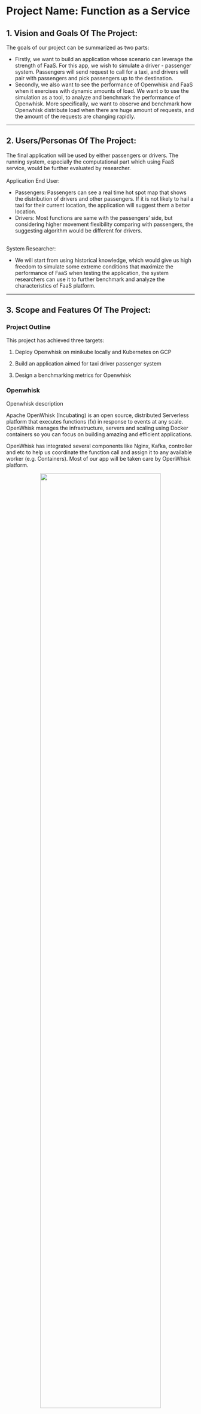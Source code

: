 # Project Name: Function as a Service  

## 1.   Vision and Goals Of The Project:

The goals of our project can be summarized as two parts: <br>
* Firstly, we want to build an application whose scenario can leverage the strength of FaaS. For this app, we wish to simulate a driver - passenger system. Passengers will send request to call for a taxi, and drivers will pair with passengers and pick passengers up to the destination.  <br>
* Secondly, we also want to see the performance of Openwhisk and FaaS when it exercises with dynamic amounts of load. We want o to use the simulation as a tool, to analyze and benchmark the performance of Openwhisk. More specifically, we want to observe and benchmark how Openwhisk distribute load when there are huge amount of requests, and the amount of the requests are changing rapidly. <br>


** **
## 2. Users/Personas Of The Project:

The final application will be used by either passengers or drivers. The running system, especially the computational part which using FaaS service, would be further evaluated by researcher. <br><br>
Application End User: <br>
* Passengers: Passengers can see a real time hot spot map that shows the distribution of drivers and other passengers. If it is not likely to hail a taxi for their current location, the application will suggest them a better location. <br>
* Drivers: Most functions are same with the passengers’ side, but considering higher movement flexibility comparing with passengers, the suggesting algorithm would be different for drivers. <br><br>

System Researcher: <br>
* We will start from using historical knowledge, which would give us high freedom to simulate some extreme conditions that maximize the performance of FaaS when testing the application, the system researchers can use it to further benchmark and analyze the characteristics of FaaS platform. <br>    

** **

## 3.   Scope and Features Of The Project:

### Project Outline

This project has achieved three targets:

1. Deploy Openwhisk on minikube locally and Kubernetes on GCP

2. Build an application aimed for taxi driver passenger system

3. Design a benchmarking metrics for Openwhisk

### Openwhisk

Openwhisk description

Apache OpenWhisk (Incubating) is an open source, distributed Serverless platform that executes functions (fx) in response to events at any scale. OpenWhisk manages the infrastructure, servers and scaling using Docker containers so you can focus on building amazing and efficient applications. 

OpenWhisk has integrated several components like Nginx, Kafka, controller and etc to help us coordinate the function call and assign it to any available worker (e.g. Containers). Most of our app will be taken care by OpenWhisk platform.

<div align="center">
<img src="./images/OepnWhisk_structure.jpg" width="80%" height="80%">
</div>

### Application - System Architecture

Below is an overview image of our whole application
<div align="center">
<img src="./images/System%20Architecture.jpg" width="80%" height="80%">
</div>

Firstly, we made a driver passenger application,the backend part receives requests from users and it will firstly synchronize the userr information, then for each driver, it can also search potential passengers in the nearby area. 

In addition, For all of our users,  we also built a website to show their real-time locations, that is our frontend work. We also did some analysis work to evaluate the performance of not only OpenWhisk but also GCP.

### Application - Frontend

For frontend, we build a web to visualized our application.

#### Framwork

We use React and Redux to build the website.

<div align="center">
<img src="./images/react&redux.png" width="30%" height="80%">
</div>

#### Features

Passengers can input their locations in the website and query surrounding drivers. Website will send post request to the backend and get locations from backend. Redux is used to store all these data. Then these locations will be rendered in the web page. Every two seconds, the web page will send request again and update locations.

#### Goal

The website is used to visualize our application and validate our backend functions. The change of data in our database will be displayed directly in our website.

<div align="center">
<img src="./images/map1.gif" width="60%" height="80%">
</div>

<div align="center">
<img src="./images/map2.gif" width="60%" height="80%">
</div>

### Application - Backend

Below is a flow chart showing how backend side manipulates each request, it looks a bit complex, but actually it just contains 2 main step: information updating and user searching. We will introduce both parts step by step.

<div align="center">
<img src="./images/Backend%20Implementation.jpg" width="60%" height="80%">
</div>

#### Prerequisite Knowledge: GeoHash
One important technique we used at backend is called geohash, geohash is an alphanumeric string expressing a latitude longitude location, it converts 2D value to 1D value. A geohash identifies a rectangular area, the longer geohash length is, the smaller rectangular area it can represent. Geohash is efficient in searching, searching potential passengers for a driver is actually finding all passengers with same GeoHash code with that driver.

<div align="center">
<img src="./images/GeoHash.jpg" width="60%" height="50%">
</div>

#### Step 1: Information Synchronization
In our application scenario, users will send their locations to server every 2 seconds, for each request, the backend part needs to do the updating work at our database. We defined 2 redis databases to do the synchronization work: database 0 for passenger and database 1 for driver. One important thing here is, in addition to updating the longitude latitude locatoin, we also calculate the corresponding geohash code and use database 2 to store the information.

<div align="center">
<img src="./images/databases.jpg" width="60%" height="30%">
</div>

#### Step 2: Searching
Searching work is actually easy since we have done some previous work at step 1, here we just used user's geohash code as key, getting corresponding value set at database 2, iterating all of the id and return qualified.

For the simulation part, the application would provid a web application for monitoring positions of drivers and passengers, and also save driver/passenger information on Redis.

### Metrics

The second part is the benchmark for Openwhisk. 

#### How to evaluate the application & OpenWhisk platform?  
* Evaluate the avg. latency from a user perspective  
* Evaluate the computational elasticity of OpenWhisk  

#### What we’ve accomplished:
* A metrics dashboard: The project will monitor and analyze the metrics of Openwhisk. Including the activation count, cold start count for invokers/controllers, and the latency test result.  

This an overview of the metrics system.

<div align="center">
<img src="./images/metrics.PNG" width="80%" height="80%">
</div>

We first enable OpenWhisk Metrics Support, then used Prometheus to scrape the metrics data, at last, we used Grafana to present a metrics graph  


* A monitoring program: For the benchmark part, Metrics of Openwhisk will be presented and analyzed. Especially when multiple programs are running and sending requests to Openwhisk.  


#### An Example of Metrics

Below is an example of the results of Monitoring metrics

<div align="center">
<img src="./images/out.gif" width="80%" height="80%">
</div>

The bottom part is the latency monitoring. The latency is measured by using a simple Java program sending request to Openwhisk, and measure the time between sending the request and receiving the response.  
While the above part measures the activation start time for both invoker -- which indicates the work load on the two invokers.


#### Analysis on Metrics

From the result of the benchmark test, there are lots of details and properties of Openwhisk can be observed. Below is one running example we achieved when running two programs and one latency test.

<div align="center">
<img src="./images/demo5fig1.png" width="80%" height="80%">
</div>

From the figure, we can see clearly of the start time and end time for the two programs, and this is one proof that Openwhisk is capable of distributing work on two invokers.

Furthermore, we can see that the latency test program (shown with arrow in the figure) migrates between two invokers during the process. When invoker 1 has a program to run on, the latency test program is automatically switched to invoker 2, and when program 1 ends before program 2, the latency test program goes back to invoker 1.



** **

## 4. Running Instructions

We provide here the instructions to run the program.

### Website

The website is developed in React framework. To run the website in local machine, firstly, [npm](https://www.npmjs.com/get-npm) is a necessary dependency.

#### Install Npm

##### For Linux:

```
$ sudo apt-get update
$ sudo apt-get install nodejs
$ sudo apt-get install npm
```

##### For Mac:

```
$ brew insatll  node
```

##### For Windows:

There is no automatic install tool for windows, you need to go to the [website](https://nodejs.org/en/download/) to download the package and install manually.

##### Check whether you have node and npm installed

To check if you have Node.js installed, run this command in your terminal:

```
$ node -v
```

To confirm that you have npm installed you can run this command in your terminal:
```
$ npm -v
```

#### Install package

Go to the /demo/web directory, install the dependencies.

```
npm install
```

#### Run

After installing all dependencies, you can use simple command to run the website and it will automatically open a webiste.

```
npm run
```

If you see the instrution below, you've successfully run the website on localhost:3000.

<div align="center">
<img src="./images/webrun.png" width="50%" height="80%">
</div>

 
### Simulation Program

Comparing with website, the simulation program is easy to run, since it is a Maven Java program, we have included all the required dependencies at pom.xml. What you need to do is just:

#### 1. Install IntelliJ

Download IntelliJ from: https://www.jetbrains.com/idea/

#### 2. Import Project

Open IntelliJ -> File -> new -> Project from existing sources and import the program.
As we mentioned before, you don't add any jar files, we have included it at maven part.

#### 3. Run Project

Run Main.java


## 5. Acceptance criteria

This FaaS application could:  
1. Build a simulation applicatoin for driver-passenger system: store and present real-time taxi trip data on websites or mobile application.  
2. Set up a mechanism to benchmark Openwhisk: to monitor and analyze performance of Openwhisk when multiple requests are made.


 ** **
## 6.  Release Planning:

Sprint 1 (Due to 2.14):  
1. Familarize with Openwhisk and Serverless Computing
2. Deploy OpenWhisk on Minikube on Mac/Linux 
3. Provide a demo to test the OpenWhisk.  

Sprint 2 (Due to 2.28):  
1. implement our first feature: store data from resources to DB.  
2. implement a front-end to present data stored in DB.  

Sprint 3(Due to 3.21):  
1. implement a simulation program to mimic the behaviors of taxi drivers and customers.  
2. implement a frontend web application to show the locations of drivers and passengers.
3. Benchmark monitoring for local distrubtion of Openwhisk on minikube
4. Set up Openwhisk on Google Cloud Platform(GCP)

Sprint 4(Due to 4.04):  
1. Set up all previous demo/programs on GCP
2. Benchmark the performance of GCP using single invoker
3. Update simulation of passenger and drivers

Sprint 5(Due to 4.18):  
1. Set up two invokers on GCP  
2. Implement Latency test.
3. Monitor and analyze metrics of multiple programs sending requests to GCP  


---
Mentors:
- Tommy Unger
- Tsz Yan Lam

---
Team Members:
- Zhuyu Li
- Yuhang Miao
- Yuxuan Su
- Lian Duan
